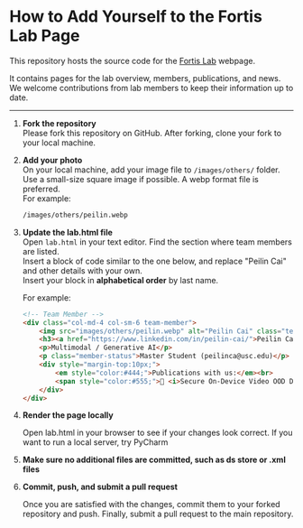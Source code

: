 # How to Add Yourself to the Fortis Lab Page

This repository hosts the source code for the [Fortis Lab](https://viterbi-web.usc.edu/~yzhao010/lab.html) webpage.  

It contains pages for the lab overview, members, publications, and news.  
We welcome contributions from lab members to keep their information up to date.

---

1. **Fork the repository**  
   Please fork this repository on GitHub. After forking, clone your fork to your local machine.

2. **Add your photo**  
   On your local machine, add your image file to `/images/others/` folder. Use a small-size square image if possible. A webp format file is preferred.  
   For example: 

   ```bash
   /images/others/peilin.webp

3. **Update the lab.html file**  
   Open `lab.html` in your text editor. Find the section where team members are listed.  
   Insert a block of code similar to the one below, and replace "Peilin Cai" and other details with your own.  
   Insert your block in **alphabetical order** by last name.
   
   For example:  
   ```html
   <!-- Team Member -->
   <div class="col-md-4 col-sm-6 team-member">
       <img src="images/others/peilin.webp" alt="Peilin Cai" class="team-img">
       <h3><a href="https://www.linkedin.com/in/peilin-cai/">Peilin Cai</a></h3>
       <p>Multimodal / Generative AI</p>
       <p class="member-status">Master Student (peilinca@usc.edu)</p>
       <div style="margin-top:10px;">
           <em style="color:#444;">Publications with us:</em><br>
           <span style="color:#555;">📄 <i>Secure On-Device Video OOD Detection Without Backpropagation</i>, ICCV 2025</span>
       </div>
   </div>


4. **Render the page locally**

   Open lab.html in your browser to see if your changes look correct. If you want to run a local server, try PyCharm

5. **Make sure no additional files are committed, such as ds store or .xml files**

6. **Commit, push, and submit a pull request**

   Once you are satisfied with the changes, commit them to your forked repository and push.
   Finally, submit a pull request to the main repository.
